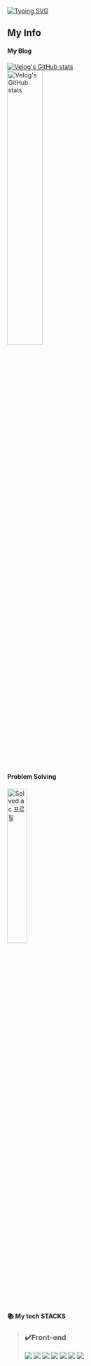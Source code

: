 [![Typing SVG](https://readme-typing-svg.herokuapp.com?font=Fira+Code&pause=1000&color=00000097&vCenter=true&multiline=true&repeat=false&width=435&lines=+Software+Developer%3A+James+Joe)](https://git.io/typing-svg)

<h2> My Info </h2>


  <div>
    <h4> My Blog</h4> 
    <a href="https://velog.io/@kyeun95">
      <img src="https://velog-readme-stats.vercel.app/api/badge?name=James" alt="Velog's GitHub stats">
    </a> <br>
    <a href="https://github.com/jamesjoe0830/velog-readme-stats">
      <img src="https://velog-readme-stats.vercel.app/api?name=kyeun95" alt="Velog's GitHub stats" style="width: 40%;">
    </a>
   
  </div>
</div>

<br>
<h4> Problem Solving</h4>
 <a href="https://solved.ac/kyeun95">
      <img src="http://mazassumnida.wtf/api/v2/generate_badge?boj=kyeun95" alt="Solved.ac 프로필" style="width:30%;">
    </a>
    
<div><h4>📚 My tech STACKS</h4></div>

> ### ✔️Front-end 
><div>
><img src="https://img.shields.io/badge/python-3776AB?style=for-the-badge&logo=python&logoColor=white">
><img src="https://img.shields.io/badge/html5-E34F26?style=for-the-badge&logo=html5&logoColor=white">
><img src="https://img.shields.io/badge/css-1572B6?style=for-the-badge&logo=css3&logoColor=white">
><img src="https://img.shields.io/badge/javascript-F7DF1E?style=for-the-badge&logo=javascript&logoColor=black">
><img src="https://img.shields.io/badge/react-61DAFB?style=for-the-badge&logo=react&logoColor=black">
><img src="https://img.shields.io/badge/node.js-339933?style=for-the-badge&logo=Node.js&logoColor=white">
><img src="https://img.shields.io/badge/git-F05032?style=for-the-badge&logo=git&logoColor=white">
></div>

